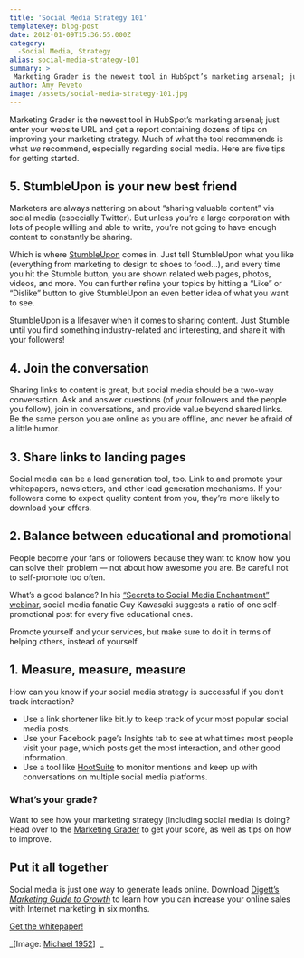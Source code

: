 ```yaml
---
title: 'Social Media Strategy 101'
templateKey: blog-post
date: 2012-01-09T15:36:55.000Z
category: 
  -Social Media, Strategy
alias: social-media-strategy-101
summary: > 
 Marketing Grader is the newest tool in HubSpot’s marketing arsenal; just enter your website URL and get a report containing dozens of tips on improving your marketing strategy. Much of what the tool recommends is what we recommend, especially regarding social media. Here are five tips for getting started.
author: Amy Peveto
image: /assets/social-media-strategy-101.jpg
---
```


Marketing Grader is the newest tool in HubSpot’s marketing arsenal; just enter your website URL and get a report containing dozens of tips on improving your marketing strategy. Much of what the tool recommends is what _we_ recommend, especially regarding social media. Here are five tips for getting started.

5\. StumbleUpon is your new best friend
---------------------------------------

Marketers are always nattering on about “sharing valuable content” via social media (especially Twitter). But unless you’re a large corporation with lots of people willing and able to write, you’re not going to have enough content to constantly be sharing.

Which is where [StumbleUpon](http://www.stumbleupon.com/) comes in. Just tell StumbleUpon what you like (everything from marketing to design to shoes to food...), and every time you hit the Stumble button, you are shown related web pages, photos, videos, and more. You can further refine your topics by hitting a “Like” or “Dislike” button to give StumbleUpon an even better idea of what you want to see.

StumbleUpon is a lifesaver when it comes to sharing content. Just Stumble until you find something industry-related and interesting, and share it with your followers!

4\. Join the conversation
-------------------------

Sharing links to content is great, but social media should be a two-way conversation. Ask and answer questions (of your followers and the people you follow), join in conversations, and provide value beyond shared links. Be the same person you are online as you are offline, and never be afraid of a little humor.

3\. Share links to landing pages
--------------------------------

Social media can be a lead generation tool, too. Link to and promote your whitepapers, newsletters, and other lead generation mechanisms. If your followers come to expect quality content from you, they’re more likely to download your offers.

2\. Balance between educational and promotional
-----------------------------------------------

People become your fans or followers because they want to know how you can solve their problem — not about how awesome you are. Be careful not to self-promote too often.

What’s a good balance? In his [“Secrets to Social Media Enchantment” webinar](/insights/secrets-social-media-enchantment), social media fanatic Guy Kawasaki suggests a ratio of one self-promotional post for every five educational ones.

Promote yourself and your services, but make sure to do it in terms of helping others, instead of yourself.

1\. Measure, measure, measure
-----------------------------

How can you know if your social media strategy is successful if you don’t track interaction?

*   Use a link shortener like bit.ly to keep track of your most popular social media posts.
*   Use your Facebook page’s Insights tab to see at what times most people visit your page, which posts get the most interaction, and other good information.
*   Use a tool like [HootSuite](https://hootsuite.com/) to monitor mentions and keep up with conversations on multiple social media platforms.

### What’s your grade?

Want to see how your marketing strategy (including social media) is doing? Head over to the [Marketing Grader](https://marketing.grader.com/) to get your score, as well as tips on how to improve.

Put it all together
-------------------

Social media is just one way to generate leads online. Download [Digett’s _Marketing Guide to Growth_](http://offer.digett.com/marketing-guide-growth) to learn how you can increase your online sales with Internet marketing in six months.

[Get the whitepaper!](http://offer.digett.com/marketing-guide-growth)

_\[Image: [Michael 1952](http://www.flickr.com/photos/mike52ad/4675715489)\]  _